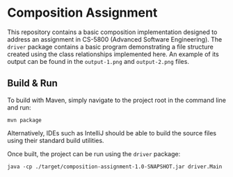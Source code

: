# Composition Assignment

This repository contains a basic composition implementation designed to address an assignment in CS-5800 (Advanced Software Engineering). 
The `driver` package contains a basic program demonstrating a file structure created using the class relationships implemented here. An example of its output can be found in the `output-1.png` and `output-2.png` files.

## Build & Run

To build with Maven, simply navigate to the project root in the command line and run:

```shell
mvn package
```

Alternatively, IDEs such as IntelliJ should be able to build the source files using their standard build utilities.

Once built, the project can be run using the `driver` package:

```shell
java -cp ./target/composition-assignment-1.0-SNAPSHOT.jar driver.Main
```
